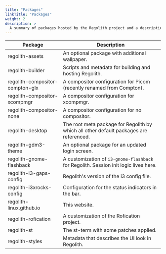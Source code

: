 ```yaml
---
title: "Packages"
linkTitle: "Packages"
weight: 2
description: >
  A summary of packages hosted by the Regolith project and a description for each.
---
```


| **Package** | **Description** |
|-------------|-----------------|
|regolith-assets | An optional package with additional wallpaper. |
|regolith-builder | Scripts and metadata for building and hosting Regolith. |
|regolith-compositor-compton-glx | A compositor configuration for Picom (recently renamed from Compton).
|regolith-compositor-xcompmgr | A compositor configuration for xcompmgr. |
|regolith-compositor-none | A compositor configuration for no compositor. |
|regolith-desktop | The root meta package for Regolith by which all other default packages are referenced. |
|regolith-gdm3-theme | An optional package for an updated login screen. |
|regolith-gnome-flashback | A customization of `i3-gnome-flashback` for Regolith.  Session init logic lives here. |
|regolith-i3-gaps-config | Regolith's version of the i3 config file.
|regolith-i3xrocks-config | Configuration for the status indicators in the bar.
|regolith-linux.github.io | This website.
|regolith-rofication | A customization of the Rofication project.
|regolith-st | The st-term with some patches applied.
|regolith-styles | Metadata that describes the UI look in Regolith.
